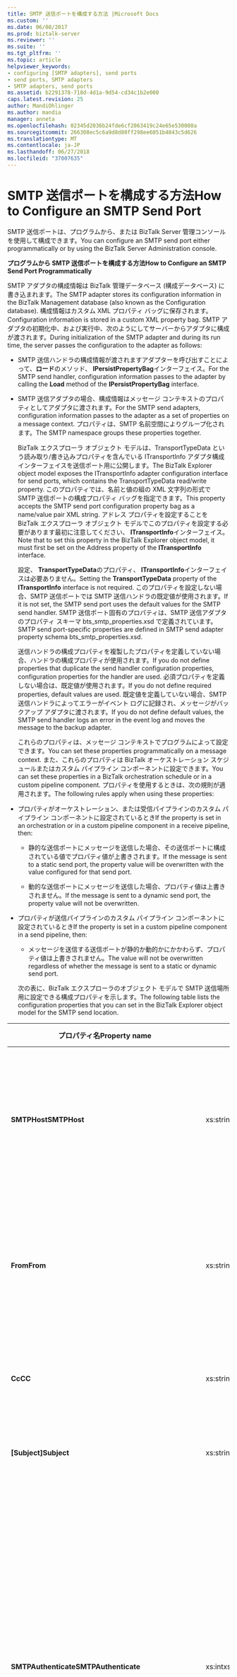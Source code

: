 ```yaml
---
title: SMTP 送信ポートを構成する方法 |Microsoft Docs
ms.custom: ''
ms.date: 06/08/2017
ms.prod: biztalk-server
ms.reviewer: ''
ms.suite: ''
ms.tgt_pltfrm: ''
ms.topic: article
helpviewer_keywords:
- configuring [SMTP adapters], send ports
- send ports, SMTP adapters
- SMTP adapters, send ports
ms.assetid: b2291378-718d-4d1a-9d54-cd34c1b2e000
caps.latest.revision: 25
author: MandiOhlinger
ms.author: mandia
manager: anneta
ms.openlocfilehash: 02345d2036b24fde6cf2063419c24e65e530080a
ms.sourcegitcommit: 266308ec5c6a9d8d80ff298ee6051b4843c5d626
ms.translationtype: MT
ms.contentlocale: ja-JP
ms.lasthandoff: 06/27/2018
ms.locfileid: "37007635"
---
```

# <a name="how-to-configure-an-smtp-send-port"></a><span data-ttu-id="72651-102">SMTP 送信ポートを構成する方法</span><span class="sxs-lookup"><span data-stu-id="72651-102">How to Configure an SMTP Send Port</span></span>
<span data-ttu-id="72651-103">SMTP 送信ポートは、プログラムから、または BizTalk Server 管理コンソールを使用して構成できます。</span><span class="sxs-lookup"><span data-stu-id="72651-103">You can configure an SMTP send port either programmatically or by using the BizTalk Server Administration console.</span></span>  
  
 <span data-ttu-id="72651-104">**プログラムから SMTP 送信ポートを構成する方法**</span><span class="sxs-lookup"><span data-stu-id="72651-104">**How to Configure an SMTP Send Port Programmatically**</span></span>  
  
 <span data-ttu-id="72651-105">SMTP アダプタの構成情報は BizTalk 管理データベース (構成データベース) に書き込まれます。</span><span class="sxs-lookup"><span data-stu-id="72651-105">The SMTP adapter stores its configuration information in the BizTalk Management database (also known as the Configuration database).</span></span> <span data-ttu-id="72651-106">構成情報はカスタム XML プロパティ バッグに保存されます。</span><span class="sxs-lookup"><span data-stu-id="72651-106">Configuration information is stored in a custom XML property bag.</span></span> <span data-ttu-id="72651-107">SMTP アダプタの初期化中、および実行中、次のようにしてサーバーからアダプタに構成が渡されます。</span><span class="sxs-lookup"><span data-stu-id="72651-107">During initialization of the SMTP adapter and during its run time, the server passes the configuration to the adapter as follows:</span></span>  
  
- <span data-ttu-id="72651-108">SMTP 送信ハンドラの構成情報が渡されますアダプターを呼び出すことによって、**ロード**のメソッド、 **IPersistPropertyBag**インターフェイス。</span><span class="sxs-lookup"><span data-stu-id="72651-108">For the SMTP send handler, configuration information passes to the adapter by calling the **Load** method of the **IPersistPropertyBag** interface.</span></span>  
  
- <span data-ttu-id="72651-109">SMTP 送信アダプタの場合、構成情報はメッセージ コンテキストのプロパティとしてアダプタに渡されます。</span><span class="sxs-lookup"><span data-stu-id="72651-109">For the SMTP send adapters, configuration information passes to the adapter as a set of properties on a message context.</span></span> <span data-ttu-id="72651-110">プロパティは、SMTP 名前空間によりグループ化されます。</span><span class="sxs-lookup"><span data-stu-id="72651-110">The SMTP namespace groups these properties together.</span></span>  
  
  <span data-ttu-id="72651-111">BizTalk エクスプローラ オブジェクト モデルは、TransportTypeData という読み取り/書き込みプロパティを含んでいる ITransportInfo アダプタ構成インターフェイスを送信ポート用に公開します。</span><span class="sxs-lookup"><span data-stu-id="72651-111">The BizTalk Explorer object model exposes the ITransportInfo adapter configuration interface for send ports, which contains the TransportTypeData read/write property.</span></span> <span data-ttu-id="72651-112">このプロパティでは、名前と値の組の XML 文字列の形式で SMTP 送信ポートの構成プロパティ バッグを指定できます。</span><span class="sxs-lookup"><span data-stu-id="72651-112">This property accepts the SMTP send port configuration property bag as a name/value pair XML string.</span></span> <span data-ttu-id="72651-113">アドレス プロパティを設定することを BizTalk エクスプローラ オブジェクト モデルでこのプロパティを設定する必要があります最初に注意してください、 **ITransportInfo**インターフェイス。</span><span class="sxs-lookup"><span data-stu-id="72651-113">Note that to set this property in the BizTalk Explorer object model, it must first be set on the Address property of the **ITransportInfo** interface.</span></span>  
  
  <span data-ttu-id="72651-114">設定、 **TransportTypeData**のプロパティ、 **ITransportInfo**インターフェイスは必要ありません。</span><span class="sxs-lookup"><span data-stu-id="72651-114">Setting the **TransportTypeData** property of the **ITransportInfo** interface is not required.</span></span> <span data-ttu-id="72651-115">このプロパティを設定しない場合、SMTP 送信ポートでは SMTP 送信ハンドラの既定値が使用されます。</span><span class="sxs-lookup"><span data-stu-id="72651-115">If it is not set, the SMTP send port uses the default values for the SMTP send handler.</span></span> <span data-ttu-id="72651-116">SMTP 送信ポート固有のプロパティは、SMTP 送信アダプタのプロパティ スキーマ bts_smtp_properties.xsd で定義されています。</span><span class="sxs-lookup"><span data-stu-id="72651-116">SMTP send port-specific properties are defined in SMTP send adapter property schema bts_smtp_properties.xsd.</span></span>  
  
  <span data-ttu-id="72651-117">送信ハンドラの構成プロパティを複製したプロパティを定義していない場合、ハンドラの構成プロパティが使用されます。</span><span class="sxs-lookup"><span data-stu-id="72651-117">If you do not define properties that duplicate the send handler configuration properties, configuration properties for the handler are used.</span></span> <span data-ttu-id="72651-118">必須プロパティを定義しない場合は、既定値が使用されます。</span><span class="sxs-lookup"><span data-stu-id="72651-118">If you do not define required properties, default values are used.</span></span> <span data-ttu-id="72651-119">既定値を定義していない場合、SMTP 送信ハンドラによってエラーがイベント ログに記録され、メッセージがバックアップ アダプタに渡されます。</span><span class="sxs-lookup"><span data-stu-id="72651-119">If you do not define default values, the SMTP send handler logs an error in the event log and moves the message to the backup adapter.</span></span>  
  
  <span data-ttu-id="72651-120">これらのプロパティは、メッセージ コンテキストでプログラムによって設定できます。</span><span class="sxs-lookup"><span data-stu-id="72651-120">You can set these properties programmatically on a message context.</span></span> <span data-ttu-id="72651-121">また、これらのプロパティは BizTalk オーケストレーション スケジュールまたはカスタム パイプライン コンポーネントに設定できます。</span><span class="sxs-lookup"><span data-stu-id="72651-121">You can set these properties in a BizTalk orchestration schedule or in a custom pipeline component.</span></span> <span data-ttu-id="72651-122">プロパティを使用するときは、次の規則が適用されます。</span><span class="sxs-lookup"><span data-stu-id="72651-122">The following rules apply when using these properties:</span></span>  
  
- <span data-ttu-id="72651-123">プロパティがオーケストレーション、または受信パイプラインのカスタム パイプライン コンポーネントに設定されているとき</span><span class="sxs-lookup"><span data-stu-id="72651-123">If the property is set in an orchestration or in a custom pipeline component in a receive pipeline, then:</span></span>  
  
  -   <span data-ttu-id="72651-124">静的な送信ポートにメッセージを送信した場合、その送信ポートに構成されている値でプロパティ値が上書きされます。</span><span class="sxs-lookup"><span data-stu-id="72651-124">If the message is sent to a static send port, the property value will be overwritten with the value configured for that send port.</span></span>  
  
  -   <span data-ttu-id="72651-125">動的な送信ポートにメッセージを送信した場合、プロパティ値は上書きされません。</span><span class="sxs-lookup"><span data-stu-id="72651-125">If the message is sent to a dynamic send port, the property value will not be overwritten.</span></span>  
  
- <span data-ttu-id="72651-126">プロパティが送信パイプラインのカスタム パイプライン コンポーネントに設定されているとき</span><span class="sxs-lookup"><span data-stu-id="72651-126">If the property is set in a custom pipeline component in a send pipeline, then:</span></span>  
  
  -   <span data-ttu-id="72651-127">メッセージを送信する送信ポートが静的か動的かにかかわらず、プロパティ値は上書きされません。</span><span class="sxs-lookup"><span data-stu-id="72651-127">The value will not be overwritten regardless of whether the message is sent to a static or dynamic send port.</span></span>  
  
  <span data-ttu-id="72651-128">次の表に、BizTalk エクスプローラのオブジェクト モデルで SMTP 送信場所用に設定できる構成プロパティを示します。</span><span class="sxs-lookup"><span data-stu-id="72651-128">The following table lists the configuration properties that you can set in the BizTalk Explorer object model for the SMTP send location.</span></span>  
  
|<span data-ttu-id="72651-129">プロパティ名</span><span class="sxs-lookup"><span data-stu-id="72651-129">Property name</span></span>|<span data-ttu-id="72651-130">型</span><span class="sxs-lookup"><span data-stu-id="72651-130">Type</span></span>|<span data-ttu-id="72651-131">説明</span><span class="sxs-lookup"><span data-stu-id="72651-131">Description</span></span>|<span data-ttu-id="72651-132">制限</span><span class="sxs-lookup"><span data-stu-id="72651-132">Restrictions</span></span>|<span data-ttu-id="72651-133">コメント</span><span class="sxs-lookup"><span data-stu-id="72651-133">Comments</span></span>|  
|-------------------|----------|-----------------|------------------|--------------|  
|<span data-ttu-id="72651-134">**SMTPHost**</span><span class="sxs-lookup"><span data-stu-id="72651-134">**SMTPHost**</span></span>|<span data-ttu-id="72651-135">xs:string</span><span class="sxs-lookup"><span data-stu-id="72651-135">xs:string</span></span>|<span data-ttu-id="72651-136">メッセージの送信に使用する SMTP サーバー。</span><span class="sxs-lookup"><span data-stu-id="72651-136">SMTP server used to send messages.</span></span>|<span data-ttu-id="72651-137">最大長: 256</span><span class="sxs-lookup"><span data-stu-id="72651-137">Maximum length: 256</span></span>|<span data-ttu-id="72651-138">既定値: 空です。</span><span class="sxs-lookup"><span data-stu-id="72651-138">Default value: Empty.</span></span><br /><br /> <span data-ttu-id="72651-139">既定値を指定すると、ハンドラの構成値が SMTP 送信ポートで使用されます。</span><span class="sxs-lookup"><span data-stu-id="72651-139">The default value indicates that the SMTP send port will use the configuration values for the handler.</span></span>|  
|<span data-ttu-id="72651-140">**From**</span><span class="sxs-lookup"><span data-stu-id="72651-140">**From**</span></span>|<span data-ttu-id="72651-141">xs:string</span><span class="sxs-lookup"><span data-stu-id="72651-141">xs:string</span></span>|<span data-ttu-id="72651-142">電子メール アドレス、SMTP 送信ポートを配置して、SMTP**から**ヘッダー。</span><span class="sxs-lookup"><span data-stu-id="72651-142">The e-mail address that the SMTP send port places on the SMTP **From** header.</span></span>|<span data-ttu-id="72651-143">最大長: 256</span><span class="sxs-lookup"><span data-stu-id="72651-143">Maximum length: 256</span></span>|<span data-ttu-id="72651-144">既定値: 空です。</span><span class="sxs-lookup"><span data-stu-id="72651-144">Default value: Empty.</span></span><br /><br /> <span data-ttu-id="72651-145">既定値を指定すると、ハンドラの構成値が SMTP 送信ポートで使用されます。</span><span class="sxs-lookup"><span data-stu-id="72651-145">The default value indicates that the SMTP send port will use the configuration values for the handler.</span></span>|  
|<span data-ttu-id="72651-146">**Cc**</span><span class="sxs-lookup"><span data-stu-id="72651-146">**CC**</span></span>|<span data-ttu-id="72651-147">xs:string</span><span class="sxs-lookup"><span data-stu-id="72651-147">xs:string</span></span>|<span data-ttu-id="72651-148">メッセージのコピーを送信する電子メール アドレス。</span><span class="sxs-lookup"><span data-stu-id="72651-148">E-mail address where a copy of the message will be sent.</span></span>|<span data-ttu-id="72651-149">最大長: 1024</span><span class="sxs-lookup"><span data-stu-id="72651-149">Maximum length: 1024</span></span>|<span data-ttu-id="72651-150">既定値: 空</span><span class="sxs-lookup"><span data-stu-id="72651-150">Default value: Empty</span></span><br /><br /> <span data-ttu-id="72651-151">複数の電子メール アドレスを指定できます。</span><span class="sxs-lookup"><span data-stu-id="72651-151">You can list several e-mail addresses.</span></span>|  
|<span data-ttu-id="72651-152">**[Subject]**</span><span class="sxs-lookup"><span data-stu-id="72651-152">**Subject**</span></span>|<span data-ttu-id="72651-153">xs:string</span><span class="sxs-lookup"><span data-stu-id="72651-153">xs:string</span></span>|<span data-ttu-id="72651-154">メッセージの件名ヘッダー。</span><span class="sxs-lookup"><span data-stu-id="72651-154">Subject header for the messages.</span></span>|<span data-ttu-id="72651-155">最小長: 0</span><span class="sxs-lookup"><span data-stu-id="72651-155">Minimum length: 0</span></span><br /><br /> <span data-ttu-id="72651-156">最大長: 256</span><span class="sxs-lookup"><span data-stu-id="72651-156">Maximum length: 256</span></span>|<span data-ttu-id="72651-157">既定値: %messageid% します。</span><span class="sxs-lookup"><span data-stu-id="72651-157">Default value:  %MessageID%.</span></span>|  
|<span data-ttu-id="72651-158">**SMTPAuthenticate**</span><span class="sxs-lookup"><span data-stu-id="72651-158">**SMTPAuthenticate**</span></span>|<span data-ttu-id="72651-159">xs:int</span><span class="sxs-lookup"><span data-stu-id="72651-159">xs:int</span></span>|<span data-ttu-id="72651-160">使用する認証の種類。</span><span class="sxs-lookup"><span data-stu-id="72651-160">Type of authentication to use.</span></span>|<span data-ttu-id="72651-161">なし</span><span class="sxs-lookup"><span data-stu-id="72651-161">None</span></span>|<span data-ttu-id="72651-162">有効な値:</span><span class="sxs-lookup"><span data-stu-id="72651-162">Valid values:</span></span><br /><br /> <span data-ttu-id="72651-163">-0 - 認証なし</span><span class="sxs-lookup"><span data-stu-id="72651-163">-   0 - No authentication</span></span><br /><span data-ttu-id="72651-164">-1 - 基本認証</span><span class="sxs-lookup"><span data-stu-id="72651-164">-   1- Basic authentication</span></span><br /><span data-ttu-id="72651-165">-2 - プロセス アカウント (NTLM)</span><span class="sxs-lookup"><span data-stu-id="72651-165">-   2 - Process account (NTLM)</span></span><br /><br /> <span data-ttu-id="72651-166">既定値を指定すると、ハンドラの構成値が SMTP 送信ポートで使用されます。</span><span class="sxs-lookup"><span data-stu-id="72651-166">The default value indicates that the SMTP send port will use the configuration values for the handler.</span></span> <span data-ttu-id="72651-167">既定値を適用するには、TransportTypeData プロパティを設定するときに、このプロパティをプロパティ バッグから削除します。</span><span class="sxs-lookup"><span data-stu-id="72651-167">To apply the default value, omit this property from the property bag when setting the TransportTypeData property.</span></span>|  
|<span data-ttu-id="72651-168">**UserName**</span><span class="sxs-lookup"><span data-stu-id="72651-168">**UserName**</span></span>|<span data-ttu-id="72651-169">xs:string</span><span class="sxs-lookup"><span data-stu-id="72651-169">xs:string</span></span>|<span data-ttu-id="72651-170">SMTP サーバーで認証に使用するユーザー名。</span><span class="sxs-lookup"><span data-stu-id="72651-170">User name to use for authentication with the SMTP server.</span></span>|<span data-ttu-id="72651-171">最小長: 0</span><span class="sxs-lookup"><span data-stu-id="72651-171">Minimum length: 0</span></span><br /><br /> <span data-ttu-id="72651-172">最大長: 256</span><span class="sxs-lookup"><span data-stu-id="72651-172">Maximum length: 256</span></span>|<span data-ttu-id="72651-173">既定値: 空</span><span class="sxs-lookup"><span data-stu-id="72651-173">Default value: Empty</span></span><br /><br /> <span data-ttu-id="72651-174">場合、値が必要**SMTPAuthenticate**が 1 (基本認証)。</span><span class="sxs-lookup"><span data-stu-id="72651-174">Requires a value if **SMTPAuthenticate** is equal to 1 (Basic authentication).</span></span>|  
|<span data-ttu-id="72651-175">**Password**</span><span class="sxs-lookup"><span data-stu-id="72651-175">**Password**</span></span>|<span data-ttu-id="72651-176">xs:string</span><span class="sxs-lookup"><span data-stu-id="72651-176">xs:string</span></span>|<span data-ttu-id="72651-177">SMTP サーバーでの認証に使用するユーザーのパスワード。</span><span class="sxs-lookup"><span data-stu-id="72651-177">User password for authentication with the SMTP server.</span></span>|<span data-ttu-id="72651-178">最小長: 0</span><span class="sxs-lookup"><span data-stu-id="72651-178">Minimum length: 0</span></span><br /><br /> <span data-ttu-id="72651-179">最大長: 256</span><span class="sxs-lookup"><span data-stu-id="72651-179">Maximum length: 256</span></span>|<span data-ttu-id="72651-180">既定値: 空</span><span class="sxs-lookup"><span data-stu-id="72651-180">Default value: Empty</span></span><br /><br /> <span data-ttu-id="72651-181">場合、値が必要**SMTPAuthenticate**が 1 (基本認証)。</span><span class="sxs-lookup"><span data-stu-id="72651-181">Requires a value if **SMTPAuthenticate** is equal to 1 (Basic authentication).</span></span>|  
|<span data-ttu-id="72651-182">**ReadReceipt**</span><span class="sxs-lookup"><span data-stu-id="72651-182">**ReadReceipt**</span></span>|<span data-ttu-id="72651-183">xs:boolean</span><span class="sxs-lookup"><span data-stu-id="72651-183">xs:boolean</span></span>|<span data-ttu-id="72651-184">この送信ポートからのメッセージに対して開封確認メッセージを要求します。</span><span class="sxs-lookup"><span data-stu-id="72651-184">Requests a read receipt for the messages from this send port.</span></span>|<span data-ttu-id="72651-185">なし</span><span class="sxs-lookup"><span data-stu-id="72651-185">None</span></span>|<span data-ttu-id="72651-186">既定値: False</span><span class="sxs-lookup"><span data-stu-id="72651-186">Default value: False</span></span>|  
|<span data-ttu-id="72651-187">**DeliveryReceipt**</span><span class="sxs-lookup"><span data-stu-id="72651-187">**DeliveryReceipt**</span></span>|<span data-ttu-id="72651-188">xs:boolean</span><span class="sxs-lookup"><span data-stu-id="72651-188">xs:boolean</span></span>|<span data-ttu-id="72651-189">この送信ポートからのメッセージに対して配信確認メッセージを要求します。</span><span class="sxs-lookup"><span data-stu-id="72651-189">Requests a delivery receipt for the messages from this send port.</span></span>|<span data-ttu-id="72651-190">なし</span><span class="sxs-lookup"><span data-stu-id="72651-190">None</span></span>|<span data-ttu-id="72651-191">既定値: False</span><span class="sxs-lookup"><span data-stu-id="72651-191">Default value: False</span></span>|  
|<span data-ttu-id="72651-192">**EmailBodyText**</span><span class="sxs-lookup"><span data-stu-id="72651-192">**EmailBodyText**</span></span>|<span data-ttu-id="72651-193">xs:string</span><span class="sxs-lookup"><span data-stu-id="72651-193">xs:string</span></span>|<span data-ttu-id="72651-194">送信する電子メールの本文に使用するテキストを指定します。</span><span class="sxs-lookup"><span data-stu-id="72651-194">Specify text to be used for the body of the e-mail being sent.</span></span>|<span data-ttu-id="72651-195">最大長: 64 kb</span><span class="sxs-lookup"><span data-stu-id="72651-195">Maximum length: 64 kb</span></span>|<span data-ttu-id="72651-196">既定値: 空</span><span class="sxs-lookup"><span data-stu-id="72651-196">Default value: Empty</span></span>|  
|<span data-ttu-id="72651-197">**EmailBodyTextCharset**</span><span class="sxs-lookup"><span data-stu-id="72651-197">**EmailBodyTextCharset**</span></span>|<span data-ttu-id="72651-198">xs:string</span><span class="sxs-lookup"><span data-stu-id="72651-198">xs:string</span></span>|<span data-ttu-id="72651-199">ときに送信する電子メールの本文のエンコードを使用する文字セットの指定、 **EmailBodyText**オプションを使用します。</span><span class="sxs-lookup"><span data-stu-id="72651-199">Specify the character set to use for encoding the body of the e-mail being sent when the **EmailBodyText** option is used.</span></span> <span data-ttu-id="72651-200">SMTP アダプタは、変換、 **EmailBodyText**文字で指定されたセットに**EmailBodyTextCharset**します。</span><span class="sxs-lookup"><span data-stu-id="72651-200">The SMTP adapter will convert the **EmailBodyText** to the character set specified by **EmailBodyTextCharset**.</span></span>|<span data-ttu-id="72651-201">なし</span><span class="sxs-lookup"><span data-stu-id="72651-201">None</span></span>|<span data-ttu-id="72651-202">既定値: なし。</span><span class="sxs-lookup"><span data-stu-id="72651-202">Default value: None.</span></span> <span data-ttu-id="72651-203">明示的に値を設定する必要があります (UTF-8 など)。</span><span class="sxs-lookup"><span data-stu-id="72651-203">You must explicitly set the value, for example, to UTF-8.</span></span><br /><br /> <span data-ttu-id="72651-204">値を設定しなかった場合、エラー (後述) が発生します。</span><span class="sxs-lookup"><span data-stu-id="72651-204">If you don't set a value, you may see the error shown at the end of this topic.</span></span>|  
|<span data-ttu-id="72651-205">**EmailBodyFile**</span><span class="sxs-lookup"><span data-stu-id="72651-205">**EmailBodyFile**</span></span>|<span data-ttu-id="72651-206">xs:string</span><span class="sxs-lookup"><span data-stu-id="72651-206">xs:string</span></span>|<span data-ttu-id="72651-207">ファイルの内容が送信される電子メールやファイルへの完全パスの本文に使用されることを指定します。</span><span class="sxs-lookup"><span data-stu-id="72651-207">Specifies that the contents of a file will be used for the body of the e-mail being sent and the full path to the file.</span></span> <span data-ttu-id="72651-208">このパスは、実行時に SMTP アダプターのホストからアクセスできる必要があります。</span><span class="sxs-lookup"><span data-stu-id="72651-208">This path must be accessible to the host for the SMTP adapter at run time.</span></span>|<span data-ttu-id="72651-209">パスの最大長: 256 文字</span><span class="sxs-lookup"><span data-stu-id="72651-209">Maximum path length: 256 characters</span></span>|<span data-ttu-id="72651-210">既定値: 空</span><span class="sxs-lookup"><span data-stu-id="72651-210">Default value: Empty</span></span>|  
|<span data-ttu-id="72651-211">**EmailBodyFileCharset**</span><span class="sxs-lookup"><span data-stu-id="72651-211">**EmailBodyFileCharset**</span></span>|<span data-ttu-id="72651-212">xs:string</span><span class="sxs-lookup"><span data-stu-id="72651-212">xs:string</span></span>|<span data-ttu-id="72651-213">場合に送信する電子メールの本文のエンコードを使用する文字セットの指定、 **EmailBodyFile**プロパティを設定します。</span><span class="sxs-lookup"><span data-stu-id="72651-213">Specify the character set to use for encoding the body of the e-mail being sent if the **EmailBodyFile** property is set.</span></span> <span data-ttu-id="72651-214">SMTP アダプターではファイルの変換は行われません。ファイルはこの文字セットであらかじめエンコードされている必要があります。</span><span class="sxs-lookup"><span data-stu-id="72651-214">The SMTP adapter will not perform any conversion on the file; the file must already be encoded in this character set.</span></span> <span data-ttu-id="72651-215">ファイルにバイト オーダー マーク (BOM) が含まれている場合は、SMTP アダプターで削除されます。</span><span class="sxs-lookup"><span data-stu-id="72651-215">If the file has a Byte-Order-Mark (BOM), the SMTP adapter will remove it.</span></span>|<span data-ttu-id="72651-216">なし</span><span class="sxs-lookup"><span data-stu-id="72651-216">None</span></span>|<span data-ttu-id="72651-217">既定値: utf-8 (65001)</span><span class="sxs-lookup"><span data-stu-id="72651-217">Default value: UTF-8 (65001)</span></span>|  
|<span data-ttu-id="72651-218">**[Attachments]**</span><span class="sxs-lookup"><span data-stu-id="72651-218">**Attachments**</span></span>|<span data-ttu-id="72651-219">xs:string</span><span class="sxs-lookup"><span data-stu-id="72651-219">xs:string</span></span>|<span data-ttu-id="72651-220">電子メール メッセージにファイルを添付することと、添付するファイルへの完全パスを指定します。</span><span class="sxs-lookup"><span data-stu-id="72651-220">Specifies that a file or files will be attached to the e-mail message and the full path to the file or files.</span></span> <span data-ttu-id="72651-221">指定されたパスは、実行時に SMTP アダプターのホストからアクセスできる必要があります。</span><span class="sxs-lookup"><span data-stu-id="72651-221">The specified path or paths must be accessible to the host for the SMTP adapter at run time.</span></span>|<span data-ttu-id="72651-222">パスの最大長: 256 文字</span><span class="sxs-lookup"><span data-stu-id="72651-222">Maximum path length: 256 characters</span></span>|<span data-ttu-id="72651-223">既定値: 空</span><span class="sxs-lookup"><span data-stu-id="72651-223">Default value: Empty</span></span>|  
|<span data-ttu-id="72651-224">**MessagePartsAttachments**</span><span class="sxs-lookup"><span data-stu-id="72651-224">**MessagePartsAttachments**</span></span>|<span data-ttu-id="72651-225">xs:int</span><span class="sxs-lookup"><span data-stu-id="72651-225">xs:int</span></span>|<span data-ttu-id="72651-226">BizTalk メッセージ部分を電子メールのメッセージに添付する方法を指定します。</span><span class="sxs-lookup"><span data-stu-id="72651-226">Specify how BizTalk message parts are attached to the e-mail message</span></span>|<span data-ttu-id="72651-227">なし</span><span class="sxs-lookup"><span data-stu-id="72651-227">None</span></span>|<span data-ttu-id="72651-228">有効な値:</span><span class="sxs-lookup"><span data-stu-id="72651-228">Valid values:</span></span><br /><br /> <span data-ttu-id="72651-229">-0 - いいえ BizTalk メッセージ部分は、添付ファイルとして使用されます。</span><span class="sxs-lookup"><span data-stu-id="72651-229">-   0 - No BizTalk message parts will be used as attachments.</span></span><br /><span data-ttu-id="72651-230">-1 - BizTalk メッセージのボディ部が電子メールの添付ファイルとして送信されます。</span><span class="sxs-lookup"><span data-stu-id="72651-230">-   1- The BizTalk message body part is sent as an e-mail attachment.</span></span> <span data-ttu-id="72651-231">ここで、 **EmailBodyFile**または**EmailBodyText**プロパティを指定する必要があります。</span><span class="sxs-lookup"><span data-stu-id="72651-231">In this case, the **EmailBodyFile** or **EmailBodyText** properties should be specified.</span></span> <span data-ttu-id="72651-232">どちらのプロパティも指定しない場合、BizTalk メッセージのボディ部が電子メールの添付ファイルではなく本文として送信されます。</span><span class="sxs-lookup"><span data-stu-id="72651-232">If neither of these properties are specified, the BizTalk message body part is sent as the e-mail body instead of as an attachment.</span></span><br /><span data-ttu-id="72651-233">-2 - すべての部分は、添付ファイルとして送信されます。</span><span class="sxs-lookup"><span data-stu-id="72651-233">-   2 - All parts are sent as attachments.</span></span> <span data-ttu-id="72651-234">ただし場合、 **EmailBodyText**または**EmailBodyFile**が指定されていない BizTalk メッセージのボディ部が電子メールの本文として送信され、他の部分が添付ファイルとして送信されます。</span><span class="sxs-lookup"><span data-stu-id="72651-234">However, if **EmailBodyText** or **EmailBodyFile** are not specified, then the BizTalk message body part is sent as the e-mail body and other parts are sent as attachments.</span></span><br /><br /> <span data-ttu-id="72651-235">既定値: 0</span><span class="sxs-lookup"><span data-stu-id="72651-235">Default value: 0</span></span>|  
|<span data-ttu-id="72651-236">**ReplyBy**</span><span class="sxs-lookup"><span data-stu-id="72651-236">**ReplyBy**</span></span>|<span data-ttu-id="72651-237">xs:dateTime</span><span class="sxs-lookup"><span data-stu-id="72651-237">xs:dateTime</span></span>|<span data-ttu-id="72651-238">設定、 **Reply-by**ヘッダー フィールドで指定の値を持つメッセージを送信します。</span><span class="sxs-lookup"><span data-stu-id="72651-238">Populates the **Reply-By** header field in the outgoing message with the specified value.</span></span>|<span data-ttu-id="72651-239">このプロパティは、送信ポートのプロパティ ページでは設定できません。</span><span class="sxs-lookup"><span data-stu-id="72651-239">This property cannot be set on the send port property page.</span></span> <span data-ttu-id="72651-240">パイプラインまたはオーケストレーションから設定できます。</span><span class="sxs-lookup"><span data-stu-id="72651-240">This property can be set from a pipeline or an orchestration.</span></span>|<span data-ttu-id="72651-241">既定値: 空</span><span class="sxs-lookup"><span data-stu-id="72651-241">Default value: Empty</span></span>|  
  
 <span data-ttu-id="72651-242">次のコード例は、上記のプロパティの設定に使用する XML 文字列の形式を示しています。</span><span class="sxs-lookup"><span data-stu-id="72651-242">The following code shows the format of the XML string to use to set these properties:</span></span>  
  
```  
<CustomProps>  
   <DeliveryReceipt vt="11">-1</DeliveryReceipt  
   <SMTPHost vt="8">sfdsadf</SMTPHost>  
   <Subject vt="8">Some subject</Subject>  
   <From vt="8">username@domain.com</From>  
   <SMTPAuthenticate vt="19">2</SMTPAuthenticate>  
   <ReadReceipt vt="11">-1</ReadReceipt>  
</CustomProps>  
```  
  
 <span data-ttu-id="72651-243">**BizTalk Server 管理コンソールで、SMTP 送信ポートを構成する方法**</span><span class="sxs-lookup"><span data-stu-id="72651-243">**How to Configure an SMTP Send Port with the BizTalk Server Administration Console**</span></span>  
  
 <span data-ttu-id="72651-244">BizTalk Server 管理コンソールで、SMTP 送信ポート アダプタの変数を設定できます。</span><span class="sxs-lookup"><span data-stu-id="72651-244">You can set SMTP send port adapter variables in the BizTalk Server Administration Console.</span></span> <span data-ttu-id="72651-245">プロパティが送信ポートに設定されていない場合は、BizTalk Server 管理コンソールで設定した既定の送信ハンドラの値が使用されます。</span><span class="sxs-lookup"><span data-stu-id="72651-245">If properties are not set for the send port, the default send handler values set in the BizTalk Server Administration Console are used.</span></span>  
  
 <span data-ttu-id="72651-246">BizTalk Server 管理コンソールを使用して SMTP 送信ポートを構成するには、次の操作を行います。</span><span class="sxs-lookup"><span data-stu-id="72651-246">To configure an SMTP send port with the BizTalk Server Administration console, use the following procedure.</span></span>  
  
### <a name="to-configure-variables-for-an-smtp-send-port"></a><span data-ttu-id="72651-247">SMTP 送信ポートの変数を構成するには</span><span class="sxs-lookup"><span data-stu-id="72651-247">To configure variables for an SMTP send port</span></span>  
  
1.  <span data-ttu-id="72651-248">BizTalk Server 管理コンソールで、新しい送信ポートを作成するか、既存の送信ポートをダブルクリックして変更します。</span><span class="sxs-lookup"><span data-stu-id="72651-248">In the BizTalk Server Administration Console, create a new send port or double-click an existing send port to modify it.</span></span> <span data-ttu-id="72651-249">詳細については、次を参照してください。[送信ポートを作成する方法](../core/how-to-create-a-send-port2.md)します。</span><span class="sxs-lookup"><span data-stu-id="72651-249">For more information, see [How to Create a Send Port](../core/how-to-create-a-send-port2.md).</span></span> <span data-ttu-id="72651-250">すべての送信ポートのオプションを構成し、指定**SMTP**の**型**オプション、**トランスポート**のセクション、**全般**タブ。</span><span class="sxs-lookup"><span data-stu-id="72651-250">Configure all of the send port options and specify **SMTP** for the **Type** option in the **Transport** section of the **General** tab.</span></span>  
  
2.  <span data-ttu-id="72651-251">**全般** タブで、**トランスポート**セクションで、横に**型**、 をクリックして**構成**します。</span><span class="sxs-lookup"><span data-stu-id="72651-251">On the **General** tab, in the **Transport** section, next to **Type**, click **Configure**.</span></span>  
  
3.  <span data-ttu-id="72651-252">**SMTP トランスポートのプロパティ** ダイアログ ボックスの 、**全般** タブで、次の操作を行います。</span><span class="sxs-lookup"><span data-stu-id="72651-252">In the **SMTP Transport Properties** dialog box, on the **General** tab, do the following:</span></span>  
  
    |<span data-ttu-id="72651-253">プロパティ</span><span class="sxs-lookup"><span data-stu-id="72651-253">Use this</span></span>|<span data-ttu-id="72651-254">目的</span><span class="sxs-lookup"><span data-stu-id="72651-254">To do this</span></span>|  
    |--------------|----------------|  
    |<span data-ttu-id="72651-255">**変換先**</span><span class="sxs-lookup"><span data-stu-id="72651-255">**To**</span></span>|<span data-ttu-id="72651-256">必須。</span><span class="sxs-lookup"><span data-stu-id="72651-256">Required.</span></span> <span data-ttu-id="72651-257">メッセージ送信先の電子メール アドレスを指定します。</span><span class="sxs-lookup"><span data-stu-id="72651-257">Specify the e-mail address for where to send messages.</span></span><br /><br /> <span data-ttu-id="72651-258">複数のアドレスを指定できます。</span><span class="sxs-lookup"><span data-stu-id="72651-258">You can specify more than one address.</span></span><br /><br /> <span data-ttu-id="72651-259">最大長: 256</span><span class="sxs-lookup"><span data-stu-id="72651-259">Maximum length: 256</span></span><br /><br /> <span data-ttu-id="72651-260">このプロパティの詳細については、次を参照してください。 [SMTP の To プロパティに関する制限事項](../core/restrictions-on-the-smtp-to-property.md)します。</span><span class="sxs-lookup"><span data-stu-id="72651-260">For more information about this property, see [Restrictions on the SMTP To Property](../core/restrictions-on-the-smtp-to-property.md).</span></span>|  
    |<span data-ttu-id="72651-261">**Cc**</span><span class="sxs-lookup"><span data-stu-id="72651-261">**CC**</span></span>|<span data-ttu-id="72651-262">メッセージのカーボン コピーを送信する電子メール アドレスを指定します。</span><span class="sxs-lookup"><span data-stu-id="72651-262">Specify the e-mail address to send the carbon copy of the message.</span></span><br /><br /> <span data-ttu-id="72651-263">複数のアドレスを指定できます。</span><span class="sxs-lookup"><span data-stu-id="72651-263">You can specify more than one address.</span></span><br /><br /> <span data-ttu-id="72651-264">最大長: 1024</span><span class="sxs-lookup"><span data-stu-id="72651-264">Maximum length: 1024</span></span>|  
    |<span data-ttu-id="72651-265">**[Subject]**</span><span class="sxs-lookup"><span data-stu-id="72651-265">**Subject**</span></span>|<span data-ttu-id="72651-266">メッセージの件名ヘッダーを指定します。</span><span class="sxs-lookup"><span data-stu-id="72651-266">Specify the subject header for the message.</span></span><br /><br /> <span data-ttu-id="72651-267">最小長: 0</span><span class="sxs-lookup"><span data-stu-id="72651-267">Minimum length: 0</span></span><br /><br /> <span data-ttu-id="72651-268">最大長: 256</span><span class="sxs-lookup"><span data-stu-id="72651-268">Maximum length: 256</span></span>|  
    |<span data-ttu-id="72651-269">**通知**</span><span class="sxs-lookup"><span data-stu-id="72651-269">**Notification**</span></span>|<span data-ttu-id="72651-270">受信通知の種類を指定します。</span><span class="sxs-lookup"><span data-stu-id="72651-270">Specify the type of notification receipt.</span></span> <span data-ttu-id="72651-271">次のいずれかの種類または両方の種類の確認メッセージを選択できます。</span><span class="sxs-lookup"><span data-stu-id="72651-271">You can select one or both types of receipts.</span></span> <span data-ttu-id="72651-272">選択できる確認メッセージの種類を以下に示します。</span><span class="sxs-lookup"><span data-stu-id="72651-272">Notification receipt types are:</span></span><br /><br /> <span data-ttu-id="72651-273">-   **開封**します。</span><span class="sxs-lookup"><span data-stu-id="72651-273">-   **Read Receipt**.</span></span> <span data-ttu-id="72651-274">メッセージが開封されたときに送信される、確認電子メール メッセージ。</span><span class="sxs-lookup"><span data-stu-id="72651-274">Confirmation e-mail message is sent when the message is read.</span></span><br /><span data-ttu-id="72651-275">-   **配信確認メッセージ**します。</span><span class="sxs-lookup"><span data-stu-id="72651-275">-   **Delivery Receipt**.</span></span> <span data-ttu-id="72651-276">メッセージが配信されるときに、確認の電子メール メッセージが送信されます。</span><span class="sxs-lookup"><span data-stu-id="72651-276">Confirmation e-mail message is sent when the message is delivered.</span></span>|  
  
4.  <span data-ttu-id="72651-277">**SMTP トランスポートのプロパティ** ダイアログ ボックスの 、 **Compose**  タブで、次の操作を行います。</span><span class="sxs-lookup"><span data-stu-id="72651-277">In the **SMTP Transport Properties** dialog box, on the **Compose** tab, do the following:</span></span>  
  
    |<span data-ttu-id="72651-278">プロパティ</span><span class="sxs-lookup"><span data-stu-id="72651-278">Use this</span></span>|<span data-ttu-id="72651-279">目的</span><span class="sxs-lookup"><span data-stu-id="72651-279">To do this</span></span>|  
    |--------------|----------------|  
    |<span data-ttu-id="72651-280">**BizTalk メッセージのボディ部**</span><span class="sxs-lookup"><span data-stu-id="72651-280">**BizTalk message body part**</span></span>|<span data-ttu-id="72651-281">送信する電子メールの本文に、BizTalk メッセージのボディ部分を使用するように指定します。</span><span class="sxs-lookup"><span data-stu-id="72651-281">Specify to use the BizTalk message body part for the body of the e-mail being sent.</span></span>|  
    |<span data-ttu-id="72651-282">**テキスト**</span><span class="sxs-lookup"><span data-stu-id="72651-282">**Text**</span></span>|<span data-ttu-id="72651-283">送信する電子メールの本文に使用するテキストを指定します。</span><span class="sxs-lookup"><span data-stu-id="72651-283">Specify text to be used for the body of the e-mail being sent.</span></span> <span data-ttu-id="72651-284">後に、**テキスト**オプションが選択されているテキスト ボックスに、電子メールの本文のテキストを入力することができます。</span><span class="sxs-lookup"><span data-stu-id="72651-284">After the **Text** option is selected you can enter the text for the e-mail body into the text box.</span></span><br /><br /> <span data-ttu-id="72651-285">**最大長:** 64 Kb</span><span class="sxs-lookup"><span data-stu-id="72651-285">**Maximum Length:** 64Kb</span></span>|  
    |<span data-ttu-id="72651-286">**テキストの文字セット**</span><span class="sxs-lookup"><span data-stu-id="72651-286">**Charset for the text**</span></span>|<span data-ttu-id="72651-287">-送信される電子メールの本文のエンコードを使用する文字セットを指定します。</span><span class="sxs-lookup"><span data-stu-id="72651-287">-   Specify the character set to use for encoding the body of the e-mail being sent.</span></span> <span data-ttu-id="72651-288">このオプションは使用可能な場合、**テキスト**オプションを選択します。</span><span class="sxs-lookup"><span data-stu-id="72651-288">This option is only available if the **Text** option is selected.</span></span><br /><span data-ttu-id="72651-289">-   **既定値:** utf-8 (65001)</span><span class="sxs-lookup"><span data-stu-id="72651-289">-   **Default value:** UTF-8 (65001)</span></span>|  
    |<span data-ttu-id="72651-290">**[最近使ったファイル]**</span><span class="sxs-lookup"><span data-stu-id="72651-290">**File**</span></span>|<span data-ttu-id="72651-291">送信する電子メールの本文にファイルの内容を使用することを指定すると共に、ファイルへのパスを指定します。</span><span class="sxs-lookup"><span data-stu-id="72651-291">Specify that the contents of a file will be used for the body of the e-mail being sent and specify the path to the file.</span></span> <span data-ttu-id="72651-292">後に、**ファイル**オプションを選択する、省略記号ボタンをクリックすることができます (**.**) ファイルを参照するボタンをクリックします。</span><span class="sxs-lookup"><span data-stu-id="72651-292">After the **File** option is selected you can click the Ellipsis (**…**) button to browse to the file.</span></span><br /><br /> <span data-ttu-id="72651-293">パスの最大長: 256 文字**注:** は運用環境で使用する BizTalk Server グループ内のすべての BizTalk サーバーからアクセスできるファイル共有のパスを指定する場合は、推奨されるベスト プラクティスです。</span><span class="sxs-lookup"><span data-stu-id="72651-293">Maximum path length: 256 characters **Note:**  It is a recommended best practice to specify a path on a file share that is accessible from all BizTalk servers in the BizTalk Server group to be used in production.</span></span>|  
    |<span data-ttu-id="72651-294">**ファイルの文字セット**</span><span class="sxs-lookup"><span data-stu-id="72651-294">**Charset of the file**</span></span>|<span data-ttu-id="72651-295">送信するファイルの文字セットのエンコードを指定します。</span><span class="sxs-lookup"><span data-stu-id="72651-295">Specify the character set encoding of the file being sent.</span></span> <span data-ttu-id="72651-296">**注:** SMTP アダプターがファイルに指定したエンコーディングを適用していません。</span><span class="sxs-lookup"><span data-stu-id="72651-296">**Note:**  The SMTP adapter does not apply the specified encoding to the file.</span></span> <span data-ttu-id="72651-297">このオプションは、送信するファイルのエンコード形式を指定するためだけに使用します。</span><span class="sxs-lookup"><span data-stu-id="72651-297">This option is only for specifying how the file being sent is already encoded.</span></span> <br /><br /> <span data-ttu-id="72651-298">このオプションは使用可能な場合、**ファイル**オプションを選択します。</span><span class="sxs-lookup"><span data-stu-id="72651-298">This option is only available if the **File** option is selected.</span></span><br /><br /> <span data-ttu-id="72651-299">既定値: utf-8 (65001)</span><span class="sxs-lookup"><span data-stu-id="72651-299">Default value: UTF-8 (65001)</span></span>|  
  
5.  <span data-ttu-id="72651-300">**SMTP トランスポートのプロパティ** ダイアログ ボックスの 、**添付ファイル** タブで、次の操作を行います。</span><span class="sxs-lookup"><span data-stu-id="72651-300">In the **SMTP Transport Properties** dialog box, on the **Attachments** tab, do the following:</span></span>  
  
    |<span data-ttu-id="72651-301">プロパティ</span><span class="sxs-lookup"><span data-stu-id="72651-301">Use this</span></span>|<span data-ttu-id="72651-302">目的</span><span class="sxs-lookup"><span data-stu-id="72651-302">To do this</span></span>|  
    |--------------|----------------|  
    |<span data-ttu-id="72651-303">**BizTalk メッセージの残りの部分**</span><span class="sxs-lookup"><span data-stu-id="72651-303">**Remaining BizTalk message parts**</span></span>|<span data-ttu-id="72651-304">BizTalk メッセージ部分を電子メール メッセージに添付する方法を指定します。</span><span class="sxs-lookup"><span data-stu-id="72651-304">Specify how BizTalk message parts are attached to the e-mail message.</span></span><br /><br /> <span data-ttu-id="72651-305">オプション：</span><span class="sxs-lookup"><span data-stu-id="72651-305">Options:</span></span><br /><br /> <span data-ttu-id="72651-306">-   **部分を添付しません。**</span><span class="sxs-lookup"><span data-stu-id="72651-306">-   **Do not attach parts**</span></span><br /><span data-ttu-id="72651-307">-   **ボディ部のみを添付します。**</span><span class="sxs-lookup"><span data-stu-id="72651-307">-   **Attach only body part**</span></span><br /><span data-ttu-id="72651-308">-   **すべての部分を添付します。**</span><span class="sxs-lookup"><span data-stu-id="72651-308">-   **Attach all parts**</span></span><br /><br /> <span data-ttu-id="72651-309">既定値: 部分を添付しません。</span><span class="sxs-lookup"><span data-stu-id="72651-309">Default value: Do not attach parts.</span></span>|  
    |<span data-ttu-id="72651-310">**[追加]**</span><span class="sxs-lookup"><span data-stu-id="72651-310">**Add**</span></span>|<span data-ttu-id="72651-311">電子メール メッセージに添付するファイルを指定します。</span><span class="sxs-lookup"><span data-stu-id="72651-311">Specify a file or files to attach to the e-mail message.</span></span> <span data-ttu-id="72651-312">クリックすると**追加**参照ファイルを選択し、添付するファイルの一覧に追加することができます。</span><span class="sxs-lookup"><span data-stu-id="72651-312">After clicking **Add** you can browse to select a file and add it to the list of files to be attached.</span></span><br /><br /> <span data-ttu-id="72651-313">パスの最大長: 256 文字**注:** は運用環境で使用する BizTalk Server グループ内のすべての BizTalk サーバーからアクセスできるファイル共有のパスを指定する場合は、推奨されるベスト プラクティスです。</span><span class="sxs-lookup"><span data-stu-id="72651-313">Maximum path length: 256 characters **Note:**  It is a recommended best practice to specify a path on a file share that is accessible from all BizTalk servers in the BizTalk Server group to be used in production.</span></span>|  
    |<span data-ttu-id="72651-314">**[削除]**</span><span class="sxs-lookup"><span data-stu-id="72651-314">**Remove**</span></span>|<span data-ttu-id="72651-315">電子メール メッセージに添付するファイルの一覧から、選択したファイルを削除します。</span><span class="sxs-lookup"><span data-stu-id="72651-315">Removes the selected file from the list of files to be attached to the e-mail message.</span></span>|  
  
6.  <span data-ttu-id="72651-316">**SMTP トランスポートのプロパティ** ダイアログ ボックスの 、**ハンドラー上書き** タブで、次の操作を行います。</span><span class="sxs-lookup"><span data-stu-id="72651-316">In the **SMTP Transport Properties** dialog box, on the **Handler Override** tab, do the following:</span></span>  
  
    |<span data-ttu-id="72651-317">プロパティ</span><span class="sxs-lookup"><span data-stu-id="72651-317">Use this</span></span>|<span data-ttu-id="72651-318">目的</span><span class="sxs-lookup"><span data-stu-id="72651-318">To do this</span></span>|  
    |--------------|----------------|  
    |<span data-ttu-id="72651-319">**SMTP サーバー名**</span><span class="sxs-lookup"><span data-stu-id="72651-319">**SMTP server name**</span></span>|<span data-ttu-id="72651-320">メッセージの送信時に使用する SMTP サーバーの名前を指定します。</span><span class="sxs-lookup"><span data-stu-id="72651-320">Specify the name of the SMTP server to use when sending messages.</span></span><br /><br /> <span data-ttu-id="72651-321">最大長: 256**注:** URI を送信ポートまたは受信場所が 256 文字を超えることはできません。</span><span class="sxs-lookup"><span data-stu-id="72651-321">Maximum length: 256 **Note:**  The URI for a send port or receive location cannot exceed 256 characters.</span></span>|  
    |<span data-ttu-id="72651-322">**差出人 (電子メール アドレス)**</span><span class="sxs-lookup"><span data-stu-id="72651-322">**From (e-mail address)**</span></span>|<span data-ttu-id="72651-323">SMTP に配置する電子メール アドレスを指定**から**ヘッダー。</span><span class="sxs-lookup"><span data-stu-id="72651-323">Specify the e-mail address to place on the SMTP **From** header.</span></span><br /><br /> <span data-ttu-id="72651-324">最大長: 256</span><span class="sxs-lookup"><span data-stu-id="72651-324">Maximum length: 256</span></span>|  
    |<span data-ttu-id="72651-325">**認証の種類**</span><span class="sxs-lookup"><span data-stu-id="72651-325">**Authentication type**</span></span>|<span data-ttu-id="72651-326">SMTP サーバーで使用する認証の種類を指定します。</span><span class="sxs-lookup"><span data-stu-id="72651-326">Specify the type of authentication to use with the SMTP server.</span></span><br /><br /> <span data-ttu-id="72651-327">オプション：</span><span class="sxs-lookup"><span data-stu-id="72651-327">Options:</span></span><br /><br /> <span data-ttu-id="72651-328">-   **(既定値)**</span><span class="sxs-lookup"><span data-stu-id="72651-328">-   **(Default)**</span></span><br /><span data-ttu-id="72651-329">-   **認証なし**</span><span class="sxs-lookup"><span data-stu-id="72651-329">-   **No authentication**</span></span><br /><span data-ttu-id="72651-330">-   **基本認証**</span><span class="sxs-lookup"><span data-stu-id="72651-330">-   **Basic authentication**</span></span><br /><span data-ttu-id="72651-331">-   **プロセス アカウント (NTLM)**</span><span class="sxs-lookup"><span data-stu-id="72651-331">-   **Process account (NTLM)**</span></span><br /><br /> <span data-ttu-id="72651-332">既定値を指定すると、送信ハンドラに指定された構成値が SMTP 送信ポートで使用されます。</span><span class="sxs-lookup"><span data-stu-id="72651-332">The default value indicates that the SMTP send port will use the configuration values specified in the send handler.</span></span>|  
    |<span data-ttu-id="72651-333">**ユーザー名**</span><span class="sxs-lookup"><span data-stu-id="72651-333">**User name**</span></span>|<span data-ttu-id="72651-334">SMTP サーバーでの認証に使用するユーザー名を指定します。</span><span class="sxs-lookup"><span data-stu-id="72651-334">Specify the user name to use for authentication with the SMTP server.</span></span><br /><br /> <span data-ttu-id="72651-335">このプロパティには、値がある場合は**認証の種類**は**基本認証**します。</span><span class="sxs-lookup"><span data-stu-id="72651-335">This property requires a value if **Authentication type** is **Basic authentication**.</span></span><br /><br /> <span data-ttu-id="72651-336">最小長: 0</span><span class="sxs-lookup"><span data-stu-id="72651-336">Minimum length: 0</span></span><br /><br /> <span data-ttu-id="72651-337">最大長: 256</span><span class="sxs-lookup"><span data-stu-id="72651-337">Maximum length: 256</span></span>|  
    |<span data-ttu-id="72651-338">**Password**</span><span class="sxs-lookup"><span data-stu-id="72651-338">**Password**</span></span>|<span data-ttu-id="72651-339">SMTP サーバーでの認証に使用するパスワードを指定します。</span><span class="sxs-lookup"><span data-stu-id="72651-339">Specify the password to use for authentication with the SMTP server.</span></span><br /><br /> <span data-ttu-id="72651-340">このプロパティには、値がある場合は**認証の種類**は**基本認証**します。</span><span class="sxs-lookup"><span data-stu-id="72651-340">This property requires a value if **Authentication type** is **Basic authentication**.</span></span><br /><br /> <span data-ttu-id="72651-341">最小長: 0</span><span class="sxs-lookup"><span data-stu-id="72651-341">Minimum length: 0</span></span><br /><br /> <span data-ttu-id="72651-342">最大長: 256</span><span class="sxs-lookup"><span data-stu-id="72651-342">Maximum length: 256</span></span>|  
  
7.  <span data-ttu-id="72651-343">をクリックして **[ok]** と**OK**設定を保存するには、もう一度です。</span><span class="sxs-lookup"><span data-stu-id="72651-343">Click **OK** and **OK** again to save settings.</span></span>  
  
## <a name="see-also"></a><span data-ttu-id="72651-344">参照</span><span class="sxs-lookup"><span data-stu-id="72651-344">See Also</span></span>  
 [<span data-ttu-id="72651-345">SMTP アダプターの構成</span><span class="sxs-lookup"><span data-stu-id="72651-345">Configuring the SMTP Adapter</span></span>](../core/configuring-the-smtp-adapter.md)